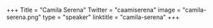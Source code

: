 +++
Title = "Camila Serena"
Twitter = "caamiserena"
image = "camila-serena.png"
type = "speaker"
linktitle = "camila-serena"
+++
